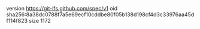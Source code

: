 version https://git-lfs.github.com/spec/v1
oid sha256:8a38dc0788f7a5e69ecf10cddbe80f05b138d198cf4d3c33976aa45df114f823
size 1172
